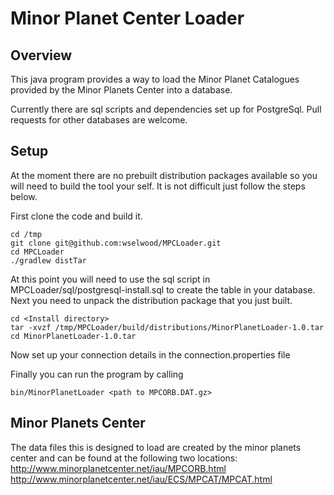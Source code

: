 # Minor Planet Center Loader #

## Overview ##
This java program provides a way to load the Minor Planet Catalogues provided by the Minor Planets Center into a database.

Currently there are sql scripts and dependencies set up for PostgreSql. Pull requests for other databases are welcome.

## Setup ##

At the moment there are no prebuilt distribution packages available so you will need to build the tool your self. It is not difficult just follow the steps below.

First clone the code and build it.
```
cd /tmp
git clone git@github.com:wselwood/MPCLoader.git
cd MPCLoader
./gradlew distTar
```

At this point you will need to use the sql script in MPCLoader/sql/postgresql-install.sql to create the table in your database.
Next you need to unpack the distribution package that you just built.

```
cd <Install directory>
tar -xvzf /tmp/MPCLoader/build/distributions/MinorPlanetLoader-1.0.tar
cd MinorPlanetLoader-1.0.tar
```

Now set up your connection details in the connection.properties file

Finally you can run the program by calling

```bin/MinorPlanetLoader <path to MPCORB.DAT.gz>```

## Minor Planets Center ##

The data files this is designed to load are created by the minor planets center and can be found at the following two locations:
http://www.minorplanetcenter.net/iau/MPCORB.html
http://www.minorplanetcenter.net/iau/ECS/MPCAT/MPCAT.html